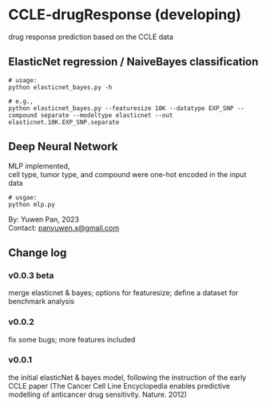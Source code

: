 # CCLE-drugResponse (developing)
drug response prediction based on the CCLE data


## ElasticNet regression / NaiveBayes classification 

```shell
# usage:
python elasticnet_bayes.py -h
```

```shell
# e.g., 
python elasticnet_bayes.py --featuresize 10K --datatype EXP_SNP --compound separate --modeltype elasticnet --out elasticnet.10K.EXP_SNP.separate
```

## Deep Neural Network   

MLP implemented,      
cell type, tumor type, and compound were one-hot encoded in the input data    

```shell
# usgae:    
python mlp.py    
```


By: Yuwen Pan, 2023  
Contact: [panyuwen.x@gmail.com](mailto:panyuwen.x@gmail.com)


## Change log
### v0.0.3 beta

merge elasticnet & bayes; options for featuresize; define a dataset for benchmark analysis    


### v0.0.2

fix some bugs; more features included


### v0.0.1

the initial elasticNet & bayes model, following the instruction of the early CCLE paper (The Cancer Cell Line Encyclopedia enables predictive modelling of anticancer drug sensitivity. Nature. 2012)   





